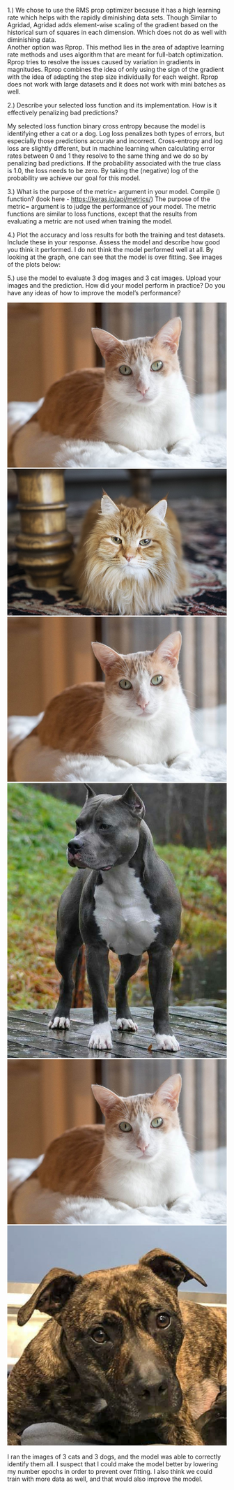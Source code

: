 1.)
 We chose to use the RMS prop optimizer because it has a high learning rate which helps with the rapidly diminishing data sets. Though Similar to Agridad, Agridad adds element-wise scaling of the gradient based on the historical sum of squares in each dimension. Which does not do as well with diminishing data.   
Another option was Rprop. This method lies in the area of adaptive learning rate methods and uses algorithm that are meant for full-batch optimization. Rprop tries to resolve the issues caused by variation in gradients in magnitudes. Rprop combines the idea of only using the sign of the gradient with the idea of adapting the step size individually for each weight. Rprop does not work with large datasets and it does not work with mini batches as well.

2.) Describe your selected loss function and its implementation.  How is it effectively 
penalizing bad predictions? 

My selected loss function binary cross entropy because the model is identifying ether a cat or a dog. Log loss penalizes both types of errors, but especially those predictions accurate and incorrect. Cross-entropy and log loss are slightly different, but in machine learning when calculating error rates between 0 and 1 they resolve to the same thing and we do so by penalizing bad predictions. If the probability associated with the true class is 1.0, the loss needs to be zero. By taking the (negative) log of the probability we achieve our goal for this model.

3.) What is the purpose of the metric= argument in your model. Compile () function? (look here - https://keras.io/api/metrics/)
The purpose of the metric= argument is to judge the performance of your model.
The metric functions are similar to loss functions, except that the results from evaluating a metric are not used when training the model. 

4.) Plot the accuracy and loss results for both the training and test datasets.  Include these in your response.  Assess the model and describe how good you think it performed.
I do not think the model performed well at all. By looking at the graph, one can see that the model is over fitting. See images of the plots below: 

5.)  use the model to evaluate 3 dog images and 3 cat images.  Upload your images and the prediction.  How did your model perform in practice?  Do you have any ideas of how to improve the model’s performance?

![Cat_2](https://github.com/Acejv21/Ace_Code/blob/master/Cat_2.jpg?raw=true)
![Cat_3](https://github.com/Acejv21/Ace_Code/blob/master/Cat_3.jpg?raw=true)
![Cat_2](https://github.com/Acejv21/Ace_Code/blob/master/Cat_2.jpg?raw=true)
![IMG_20170520_055548_741](https://github.com/Acejv21/Ace_Code/blob/master/IMG_20170520_055548_741.jpg?raw=true)
![Cat_2](https://github.com/Acejv21/Ace_Code/blob/master/Cat_2.jpg?raw=true)
![Dog_3](https://github.com/Acejv21/Ace_Code/blob/master/Dog_3.jpg?raw=true)


I ran the images of 3 cats and 3 dogs, and the model was able to correctly identify them all. I suspect that I could make the model better by lowering my number epochs in order to prevent over fitting. I also think we could train with more data as well, and that would also improve the model. 
